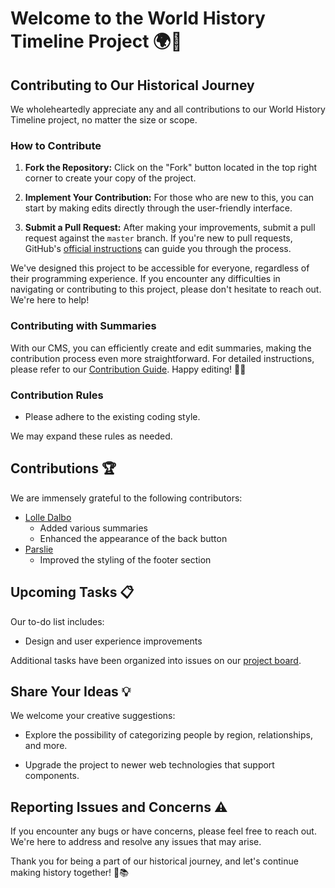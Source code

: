 # Welcome to the World History Timeline Project 🌍📜

## Contributing to Our Historical Journey

We wholeheartedly appreciate any and all contributions to our World History Timeline project, no matter the size or scope.

### How to Contribute

1. **Fork the Repository:** Click on the "Fork" button located in the top right corner to create your copy of the project.

2. **Implement Your Contribution:** For those who are new to this, you can start by making edits directly through the user-friendly interface.

3. **Submit a Pull Request:** After making your improvements, submit a pull request against the `master` branch. If you're new to pull requests, GitHub's [official instructions](https://docs.github.com/en/pull-requests/collaborating-with-pull-requests/proposing-changes-to-your-work-with-pull-requests/creating-a-pull-request) can guide you through the process.

We've designed this project to be accessible for everyone, regardless of their programming experience. If you encounter any difficulties in navigating or contributing to this project, please don't hesitate to reach out. We're here to help!

### Contributing with Summaries

With our CMS, you can efficiently create and edit summaries, making the contribution process even more straightforward. For detailed instructions, please refer to our [Contribution Guide](/CONTRIBUTING.md). Happy editing! 📝🌟

### Contribution Rules

- Please adhere to the existing coding style.

We may expand these rules as needed.

## Contributions 🏆

We are immensely grateful to the following contributors:

- [Lolle Dalbo](https://github.com/Skaparen)
  - Added various summaries
  - Enhanced the appearance of the back button
- [Parslie](https://github.com/parslie)
  - Improved the styling of the footer section

## Upcoming Tasks 📋

Our to-do list includes:

- Design and user experience improvements

Additional tasks have been organized into issues on our [project board](https://github.com/users/tavro/projects/2/views/1).

## Share Your Ideas 💡

We welcome your creative suggestions:

- Explore the possibility of categorizing people by region, relationships, and more.

- Upgrade the project to newer web technologies that support components.

## Reporting Issues and Concerns ⚠️

If you encounter any bugs or have concerns, please feel free to reach out. We're here to address and resolve any issues that may arise.

Thank you for being a part of our historical journey, and let's continue making history together! 🚀📚